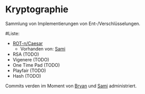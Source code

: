 # Kryptographie

Sammlung von Implementierungen von Ent-/Verschlüsselungen.

#Liste:
* [ROT-n/Caesar](https://github.com/Inf71/Kryptographie/blob/master/Caesar_ROT-n/Rot.java)
  * Vorhanden von: [Sami](https://github.com/TheCookieOfDoom)
* RSA (TODO)
* Vigenere (TODO)
* One Time Pad (TODO)
* Playfair (TODO)
* Hash (TODO)

Commits verden im Moment von [Bryan](https://github.com/bryanboateng) und [Sami](https://github.com/TheCookieOfDoom) administriert.
